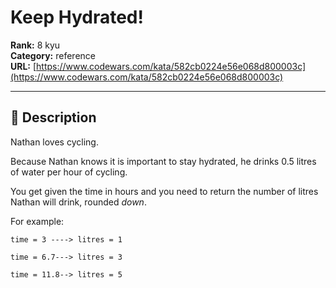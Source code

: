 # Keep Hydrated!

**Rank:** 8 kyu  
**Category:** reference  
**URL:** [https://www.codewars.com/kata/582cb0224e56e068d800003c](https://www.codewars.com/kata/582cb0224e56e068d800003c)

---

## 📝 Description

Nathan loves cycling. 

Because Nathan knows it is important to stay hydrated, he drinks 0.5 litres of water per hour of cycling.

You get given the time in hours and you need to return the number of litres Nathan will drink, rounded _down_.

For example:
```
time = 3 ----> litres = 1

time = 6.7---> litres = 3

time = 11.8--> litres = 5
```
